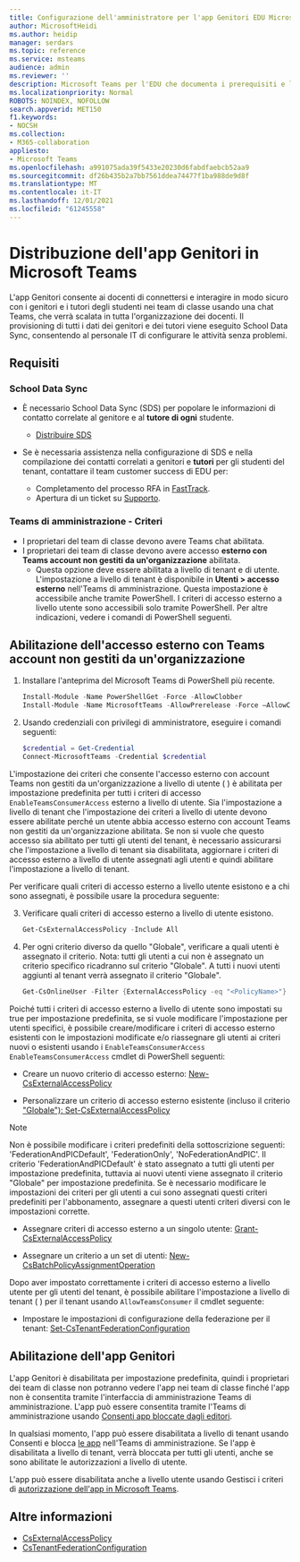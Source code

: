 ```yaml
---
title: Configurazione dell'amministratore per l'app Genitori EDU Microsoft in Teams
author: MicrosoftHeidi
ms.author: heidip
manager: serdars
ms.topic: reference
ms.service: msteams
audience: admin
ms.reviewer: ''
description: Microsoft Teams per l'EDU che documenta i prerequisiti e la configurazione per l'app Genitori.
ms.localizationpriority: Normal
ROBOTS: NOINDEX, NOFOLLOW
search.appverid: MET150
f1.keywords:
- NOCSH
ms.collection:
- M365-collaboration
appliesto:
- Microsoft Teams
ms.openlocfilehash: a991075ada39f5433e20230d6fabdfaebcb52aa9
ms.sourcegitcommit: df26b435b2a7bb7561ddea74477f1ba988de9d8f
ms.translationtype: MT
ms.contentlocale: it-IT
ms.lasthandoff: 12/01/2021
ms.locfileid: "61245558"
---
```

# <a name="deploying-the-parents-app-in-microsoft-teams"></a>Distribuzione dell'app Genitori in Microsoft Teams

L'app Genitori consente ai docenti di connettersi e interagire in modo sicuro con i genitori e i tutori degli studenti nei team di classe usando una chat Teams, che verrà scalata in tutta l'organizzazione dei docenti. Il provisioning di tutti i dati dei genitori e dei tutori viene eseguito School Data Sync, consentendo al personale IT di configurare le attività senza problemi.

## <a name="requirements"></a>Requisiti

### <a name="school-data-sync"></a>School Data Sync

- È necessario School Data Sync (SDS) per popolare le informazioni di contatto correlate al genitore e al **tutore di ogni** studente.
  - [Distribuire SDS](/schooldatasync/how-to-deploy-sds-using-sds-v2.1-csv-files)

- Se è necessaria assistenza nella configurazione di SDS e nella compilazione dei contatti correlati a genitori e **tutori** per gli studenti del tenant, contattare il team customer success di EDU per:
  - Completamento del processo RFA in [FastTrack](https://www.microsoft.com/fasttrack?rtc=1).
  - Apertura di un ticket su [Supporto](https://aka.ms/sdssupport).

### <a name="teams-admin-center---policies"></a>Teams di amministrazione - Criteri

- I proprietari del team di classe devono avere Teams chat abilitata.
- I proprietari dei team di classe devono avere accesso **esterno con Teams account non gestiti da un'organizzazione** abilitata. 
  - Questa opzione deve essere abilitata a livello di tenant e di utente. L'impostazione a livello di tenant è disponibile in **Utenti > accesso esterno** nell'Teams di amministrazione. Questa impostazione è accessibile anche tramite PowerShell. I criteri di accesso esterno a livello utente sono accessibili solo tramite PowerShell. Per altre indicazioni, vedere i comandi di PowerShell seguenti.

## <a name="enabling-external-access-with-teams-accounts-not-managed-by-an-organization"></a>Abilitazione dell'accesso esterno con Teams account non gestiti da un'organizzazione

1. Installare l'anteprima del Microsoft Teams di PowerShell più recente.

    ```powershell
    Install-Module -Name PowerShellGet -Force -AllowClobber
    Install-Module -Name MicrosoftTeams -AllowPrerelease -Force –AllowClobber
    ```
    
2. Usando credenziali con privilegi di amministratore, eseguire i comandi seguenti:

    ```powershell
    $credential = Get-Credential
    Connect-MicrosoftTeams -Credential $credential
    ```

L'impostazione dei criteri che consente l'accesso esterno con account Teams non gestiti da un'organizzazione a livello di utente ( ) è abilitata per impostazione predefinita per tutti i criteri di accesso `EnableTeamsConsumerAccess` esterno a livello di utente. Sia l'impostazione a livello di tenant che l'impostazione dei criteri a livello di utente devono essere abilitate perché un utente abbia accesso esterno con account Teams non gestiti da un'organizzazione abilitata. Se non si vuole che questo accesso sia abilitato per tutti gli utenti del tenant, è necessario assicurarsi che l'impostazione a livello di tenant sia disabilitata, aggiornare i criteri di accesso esterno a livello di utente assegnati agli utenti e quindi abilitare l'impostazione a livello di tenant.

Per verificare quali criteri di accesso esterno a livello utente esistono e a chi sono assegnati, è possibile usare la procedura seguente:
    
3. Verificare quali criteri di accesso esterno a livello di utente esistono.

    ```powershell
    Get-CsExternalAccessPolicy -Include All
    ```

4. Per ogni criterio diverso da quello "Globale", verificare a quali utenti è assegnato il criterio. Nota: tutti gli utenti a cui non è assegnato un criterio specifico ricadranno sul criterio "Globale". A tutti i nuovi utenti aggiunti al tenant verrà assegnato il criterio "Globale".

    ```powershell
    Get-CsOnlineUser -Filter {ExternalAccessPolicy -eq "<PolicyName>"} | Select-Object DisplayName,ObjectId,UserPrincipalName
    ```

Poiché tutti i criteri di accesso esterno a livello di utente sono impostati su true per impostazione predefinita, se si vuole modificare l'impostazione per utenti specifici, è possibile creare/modificare i criteri di accesso esterno esistenti con le impostazioni modificate e/o riassegnare gli utenti ai criteri nuovi o esistenti usando i `EnableTeamsConsumerAccess` `EnableTeamsConsumerAccess` cmdlet di PowerShell seguenti:

- Creare un nuovo criterio di accesso esterno: [New-CsExternalAccessPolicy](/powershell/module/skype/new-csexternalaccesspolicy)

- Personalizzare un criterio di accesso esterno esistente (incluso il criterio ["Globale"): Set-CsExternalAccessPolicy](/powershell/module/skype/set-csexternalaccesspolicy)

> [!NOTE]
> Non è possibile modificare i criteri predefiniti della sottoscrizione seguenti: 'FederationAndPICDefault', 'FederationOnly', 'NoFederationAndPIC'. Il criterio 'FederationAndPICDefault' è stato assegnato a tutti gli utenti per impostazione predefinita, tuttavia ai nuovi utenti viene assegnato il criterio "Globale" per impostazione predefinita. Se è necessario modificare le impostazioni dei criteri per gli utenti a cui sono assegnati questi criteri predefiniti per l'abbonamento, assegnare a questi utenti criteri diversi con le impostazioni corrette.

- Assegnare criteri di accesso esterno a un singolo utente: [Grant-CsExternalAccessPolicy](/powershell/module/skype/grant-csexternalaccesspolicy)

- Assegnare un criterio a un set di utenti: [New-CsBatchPolicyAssignmentOperation](/powershell/module/skype/new-csbatchpolicyassignmentoperation)

Dopo aver impostato correttamente i criteri di accesso esterno a livello utente per gli utenti del tenant, è possibile abilitare l'impostazione a livello di tenant ( ) per il tenant usando `AllowTeamsConsumer` il cmdlet seguente:

- Impostare le impostazioni di configurazione della federazione per il tenant: [Set-CsTenantFederationConfiguration](/powershell/module/skype/set-cstenantfederationconfiguration)

## <a name="enabling-the-parents-app"></a>Abilitazione dell'app Genitori

L'app Genitori è disabilitata per impostazione predefinita, quindi i proprietari dei team di classe non potranno vedere l'app nei team di classe finché l'app non è consentita tramite l'interfaccia di amministrazione Teams di amministrazione. L'app può essere consentita tramite l'Teams di amministrazione usando [Consenti app bloccate dagli editori](manage-apps.md#apps-blocked-by-publishers).

In qualsiasi momento, l'app può essere disabilitata a livello di tenant usando Consenti e blocca [le app](manage-apps.md#allow-and-block-apps) nell'Teams di amministrazione. Se l'app è disabilitata a livello di tenant, verrà bloccata per tutti gli utenti, anche se sono abilitate le autorizzazioni a livello di utente.

L'app può essere disabilitata anche a livello utente usando Gestisci i criteri di [autorizzazione dell'app in Microsoft Teams](teams-app-permission-policies.md).

## <a name="more-information"></a>Altre informazioni

- [CsExternalAccessPolicy](/powershell/module/skype/set-csexternalaccesspolicy)
- [CsTenantFederationConfiguration](/powershell/module/skype/set-cstenantfederationconfiguration)
